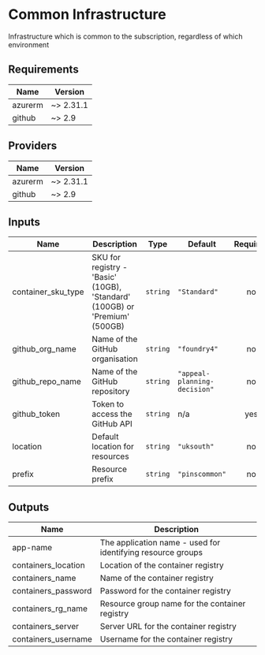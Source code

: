 # Common Infrastructure

Infrastructure which is common to the subscription, regardless of which environment

## Requirements

| Name | Version |
|------|---------|
| azurerm | ~> 2.31.1 |
| github | ~> 2.9 |

## Providers

| Name | Version |
|------|---------|
| azurerm | ~> 2.31.1 |
| github | ~> 2.9 |

## Inputs

| Name | Description | Type | Default | Required |
|------|-------------|------|---------|:--------:|
| container\_sku\_type | SKU for registry - 'Basic' (10GB), 'Standard' (100GB) or 'Premium' (500GB) | `string` | `"Standard"` | no |
| github\_org\_name | Name of the GitHub organisation | `string` | `"foundry4"` | no |
| github\_repo\_name | Name of the GitHub repository | `string` | `"appeal-planning-decision"` | no |
| github\_token | Token to access the GitHub API | `string` | n/a | yes |
| location | Default location for resources | `string` | `"uksouth"` | no |
| prefix | Resource prefix | `string` | `"pinscommon"` | no |

## Outputs

| Name | Description |
|------|-------------|
| app-name | The application name - used for identifying resource groups |
| containers\_location | Location of the container registry |
| containers\_name | Name of the container registry |
| containers\_password | Password for the container registry |
| containers\_rg\_name | Resource group name for the container registry |
| containers\_server | Server URL for the container registry |
| containers\_username | Username for the container registry |
